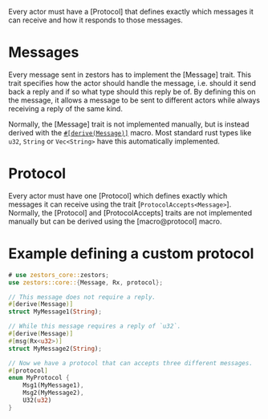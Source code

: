 Every actor must have a [Protocol] that defines exactly which messages it can receive and how it responds to those messages. 

# Messages
Every message sent in zestors has to implement the [Message] trait. This trait specifies how the actor should handle the message, i.e. should it send back a reply and if so what type should this reply be of. By defining this on the message, it allows a message to be sent to different actors while always receiving a reply of the same kind.

Normally, the [Message] trait is not implemented manually, but is instead derived with the [`#[derive(Message)]`](macro@Message) macro. Most standard rust types like `u32`, `String` or `Vec<String>` have this automatically implemented.

# Protocol
Every actor must have one [Protocol] which defines exactly which messages it can receive using the trait [`ProtocolAccepts<Message>`]. Normally, the [Protocol] and [ProtocolAccepts] traits are not implemented manually but can be derived using the [macro@protocol] macro.

# Example defining a custom protocol

```rust
# use zestors_core::zestors;
use zestors::core::{Message, Rx, protocol};

// This message does not require a reply.
#[derive(Message)]
struct MyMessage1(String);

// While this message requires a reply of `u32`.
#[derive(Message)]
#[msg(Rx<u32>)]
struct MyMessage2(String);

// Now we have a protocol that can accepts three different messages.
#[protocol]
enum MyProtocol {
    Msg1(MyMessage1),
    Msg2(MyMessage2),
    U32(u32)
}
```